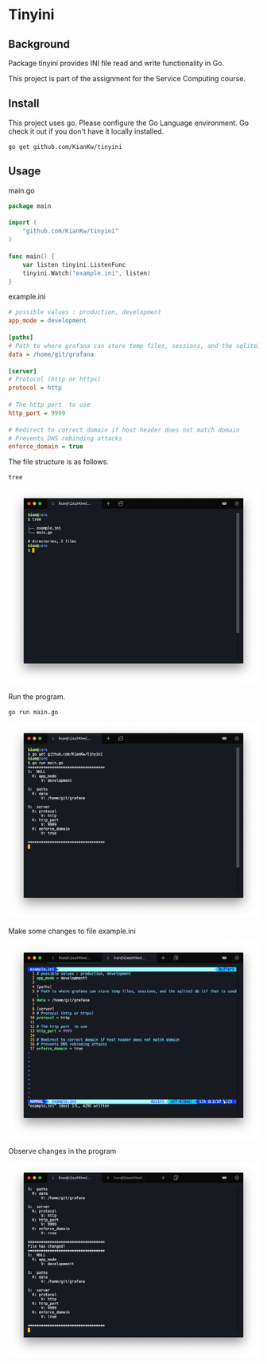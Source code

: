 # Tinyini

## Background

Package tinyini provides INI file read and write functionality in Go.

This project is part of the assignment for the Service Computing course.

## Install

This project uses go. Please configure the Go Language environment. Go check it out if you don't have it locally installed.

```shell
go get github.com/KianKw/tinyini
```

## Usage

main.go

```go
package main

import (
	"github.com/KianKw/tinyini"
)

func main() {
	var listen tinyini.ListenFunc
	tinyini.Watch("example.ini", listen)
}
```

example.ini

```ini
# possible values : production, development
app_mode = development

[paths]
# Path to where grafana can store temp files, sessions, and the sqlite3 db (if that is used)
data = /home/git/grafana

[server]
# Protocol (http or https)
protocol = http

# The http port  to use
http_port = 9999

# Redirect to correct domain if host header does not match domain
# Prevents DNS rebinding attacks
enforce_domain = true
```

The file structure is as follows.

```shell
tree
```

![](./imgs/01.jpg)

Run the program.

```shell
go run main.go
```

![](./imgs/02.jpg)

Make some changes to file example.ini

![](./imgs/03.jpg)

Observe changes in the program

![](./imgs/04.jpg)

